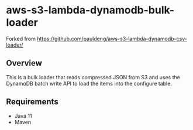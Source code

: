 # aws-s3-lambda-dynamodb-bulk-loader
Forked from https://github.com/pauldeng/aws-s3-lambda-dynamodb-csv-loader/

## Overview
This is a bulk loader that reads compressed JSON from S3 and uses the DynamoDB batch write API to load the items into the configure table.

## Requirements

* Java 11
* Maven
